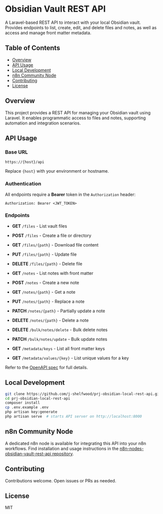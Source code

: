 # Obsidian Vault REST API

A Laravel-based REST API to interact with your local Obsidian vault. Provides endpoints to list, create, edit, and delete files and notes, as well as access and manage front matter metadata.

## Table of Contents

-   [Overview](#overview)
-   [API Usage](#api-usage)
-   [Local Development](#local-development)
-   [n8n Community Node](#n8n-community-node)
-   [Contributing](#contributing)
-   [License](#license)

## Overview

This project provides a REST API for managing your Obsidian vault using Laravel. It enables programmatic access to files and notes, supporting automation and integration scenarios.

## API Usage

### Base URL

```
https://{host}/api
```

Replace `{host}` with your environment or hostname.

### Authentication

All endpoints require a **Bearer** token in the `Authorization` header:

```
Authorization: Bearer <JWT_TOKEN>
```

### Endpoints

-   **GET** `/files` - List vault files
-   **POST** `/files` - Create a file or directory
-   **GET** `/files/{path}` - Download file content
-   **PUT** `/files/{path}` - Update file
-   **DELETE** `/files/{path}` - Delete file

-   **GET** `/notes` - List notes with front matter
-   **POST** `/notes` - Create a new note
-   **GET** `/notes/{path}` - Get a note
-   **PUT** `/notes/{path}` - Replace a note
-   **PATCH** `/notes/{path}` - Partially update a note
-   **DELETE** `/notes/{path}` - Delete a note
-   **DELETE** `/bulk/notes/delete` - Bulk delete notes
-   **PATCH** `/bulk/notes/update` - Bulk update notes

-   **GET** `/metadata/keys` - List all front matter keys
-   **GET** `/metadata/values/{key}` - List unique values for a key

Refer to the [OpenAPI spec](openapi.yaml) for full details.

## Local Development

```bash
git clone https://github.com/j-shelfwood/prj-obsidian-local-rest-api.git
cd prj-obsidian-local-rest-api
composer install
cp .env.example .env
php artisan key:generate
php artisan serve  # starts API server on http://localhost:8000
```

## n8n Community Node

A dedicated n8n node is available for integrating this API into your n8n workflows. Find installation and usage instructions in the [n8n-nodes-obsidian-vault-rest-api repository](https://github.com/j-shelfwood/n8n-nodes-obsidian-vault-rest-api).

## Contributing

Contributions welcome. Open issues or PRs as needed.

## License

MIT
